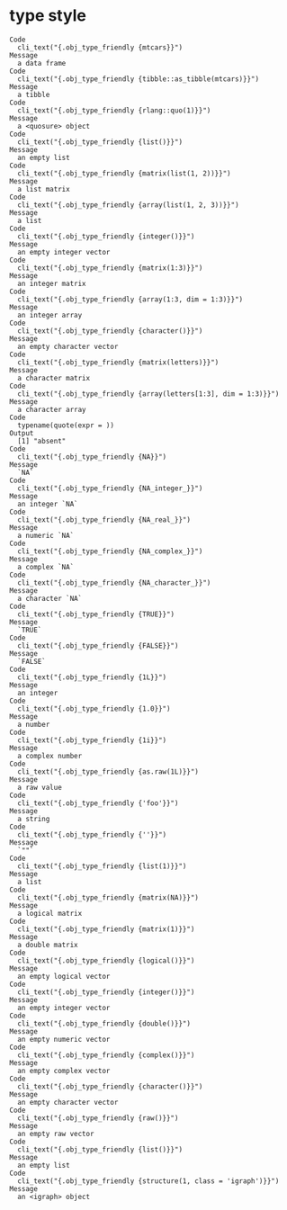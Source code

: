 # type style

    Code
      cli_text("{.obj_type_friendly {mtcars}}")
    Message
      a data frame
    Code
      cli_text("{.obj_type_friendly {tibble::as_tibble(mtcars)}}")
    Message
      a tibble
    Code
      cli_text("{.obj_type_friendly {rlang::quo(1)}}")
    Message
      a <quosure> object
    Code
      cli_text("{.obj_type_friendly {list()}}")
    Message
      an empty list
    Code
      cli_text("{.obj_type_friendly {matrix(list(1, 2))}}")
    Message
      a list matrix
    Code
      cli_text("{.obj_type_friendly {array(list(1, 2, 3))}}")
    Message
      a list
    Code
      cli_text("{.obj_type_friendly {integer()}}")
    Message
      an empty integer vector
    Code
      cli_text("{.obj_type_friendly {matrix(1:3)}}")
    Message
      an integer matrix
    Code
      cli_text("{.obj_type_friendly {array(1:3, dim = 1:3)}}")
    Message
      an integer array
    Code
      cli_text("{.obj_type_friendly {character()}}")
    Message
      an empty character vector
    Code
      cli_text("{.obj_type_friendly {matrix(letters)}}")
    Message
      a character matrix
    Code
      cli_text("{.obj_type_friendly {array(letters[1:3], dim = 1:3)}}")
    Message
      a character array
    Code
      typename(quote(expr = ))
    Output
      [1] "absent"
    Code
      cli_text("{.obj_type_friendly {NA}}")
    Message
      `NA`
    Code
      cli_text("{.obj_type_friendly {NA_integer_}}")
    Message
      an integer `NA`
    Code
      cli_text("{.obj_type_friendly {NA_real_}}")
    Message
      a numeric `NA`
    Code
      cli_text("{.obj_type_friendly {NA_complex_}}")
    Message
      a complex `NA`
    Code
      cli_text("{.obj_type_friendly {NA_character_}}")
    Message
      a character `NA`
    Code
      cli_text("{.obj_type_friendly {TRUE}}")
    Message
      `TRUE`
    Code
      cli_text("{.obj_type_friendly {FALSE}}")
    Message
      `FALSE`
    Code
      cli_text("{.obj_type_friendly {1L}}")
    Message
      an integer
    Code
      cli_text("{.obj_type_friendly {1.0}}")
    Message
      a number
    Code
      cli_text("{.obj_type_friendly {1i}}")
    Message
      a complex number
    Code
      cli_text("{.obj_type_friendly {as.raw(1L)}}")
    Message
      a raw value
    Code
      cli_text("{.obj_type_friendly {'foo'}}")
    Message
      a string
    Code
      cli_text("{.obj_type_friendly {''}}")
    Message
      `""`
    Code
      cli_text("{.obj_type_friendly {list(1)}}")
    Message
      a list
    Code
      cli_text("{.obj_type_friendly {matrix(NA)}}")
    Message
      a logical matrix
    Code
      cli_text("{.obj_type_friendly {matrix(1)}}")
    Message
      a double matrix
    Code
      cli_text("{.obj_type_friendly {logical()}}")
    Message
      an empty logical vector
    Code
      cli_text("{.obj_type_friendly {integer()}}")
    Message
      an empty integer vector
    Code
      cli_text("{.obj_type_friendly {double()}}")
    Message
      an empty numeric vector
    Code
      cli_text("{.obj_type_friendly {complex()}}")
    Message
      an empty complex vector
    Code
      cli_text("{.obj_type_friendly {character()}}")
    Message
      an empty character vector
    Code
      cli_text("{.obj_type_friendly {raw()}}")
    Message
      an empty raw vector
    Code
      cli_text("{.obj_type_friendly {list()}}")
    Message
      an empty list
    Code
      cli_text("{.obj_type_friendly {structure(1, class = 'igraph')}}")
    Message
      an <igraph> object

